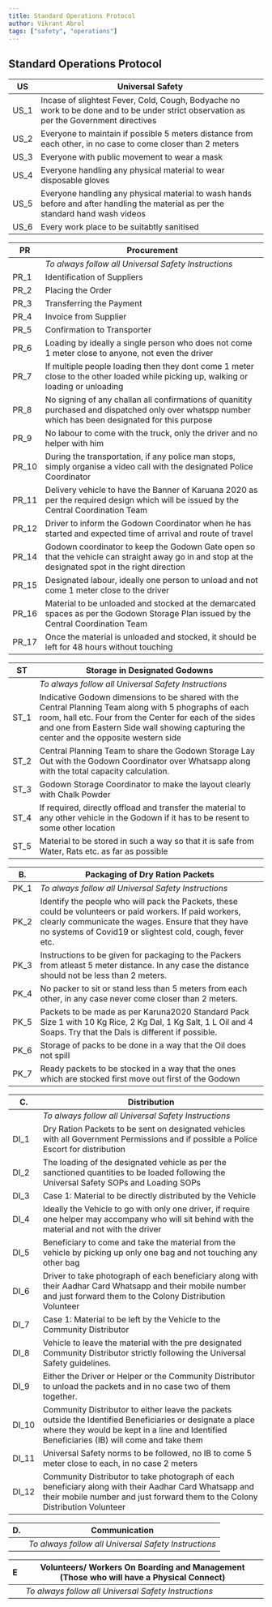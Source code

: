 ```yaml
---
title: Standard Operations Protocol
author: Vikrant Abrol
tags: ["safety", "operations"]
---
```


## Standard Operations Protocol

| US   | Universal Safety                                                                                                                        |
| ---- | --------------------------------------------------------------------------------------------------------------------------------------- |
| US_1 | Incase of slightest Fever, Cold, Cough, Bodyache no work to be done and to be under strict observation as per the Government directives |
| US_2 | Everyone to maintain if possible 5 meters distance from each other, in no case to come closer than 2 meters                             |
| US_3 | Everyone with public movement to wear a mask                                                                                            |
| US_4 | Everyone handling any physical material to wear disposable gloves                                                                       |
| US_5 | Everyone handling any physical material to wash hands before and after handling the material as per the standard hand wash videos       |
| US_6 | Every work place to be suitabtly sanitised                                                                                              |

| PR    | Procurement                                                                                                                                           |
| ----- | ----------------------------------------------------------------------------------------------------------------------------------------------------- |
|       | _To always follow all Universal Safety Instructions_                                                                                                  |
| PR_1  | Identification of Suppliers                                                                                                                           |
| PR_2  | Placing the Order                                                                                                                                     |
| PR_3  | Transferring the Payment                                                                                                                              |
| PR_4  | Invoice from Supplier                                                                                                                                 |
| PR_5  | Confirmation to Transporter                                                                                                                           |
| PR_6  | Loading by ideally a single person who does not come 1 meter close to anyone, not even the driver                                                     |
| PR_7  | If multiple people loading then they dont come 1 meter close to the other loaded while picking up, walking or loading or unloading                    |
| PR_8  | No signing of any challan all confirmations of quanitity purchased and dispatched only over whatspp number which has been designated for this purpose |
| PR_9  | No labour to come with the truck, only the driver and no helper with him                                                                              |
| PR_10 | During the transportation, if any police man stops, simply organise a video call with the designated Police Coordinator                               |
| PR_11 | Delivery vehicle to have the Banner of Karuana 2020 as per the required design which will be issued by the Central Coordination Team                  |
| PR_12 | Driver to inform the Godown Coordinator when he has started and expected time of arrival and route of travel                                          |
| PR_14 | Godown coordinator to keep the Godown Gate open so that the vehicle can straight away go in and stop at the designated spot in the right direction    |
| PR_15 | Designated labour, ideally one person to unload and not come 1 meter close to the driver                                                              |
| PR_16 | Material to be unloaded and stocked at the demarcated spaces as per the Godown Storage Plan issued by the Central Coordination Team                   |
| PR_17 | Once the material is unloaded and stocked, it should be left for 48 hours without touching                                                            |

| ST   | Storage in Designated Godowns                                                                                                                                                                                                                                |
| ---- | ------------------------------------------------------------------------------------------------------------------------------------------------------------------------------------------------------------------------------------------------------------ |
|      | _To always follow all Universal Safety Instructions_                                                                                                                                                                                                         |
| ST_1 | Indicative Godown dimensions to be shared with the Central Planning Team along with 5 phographs of each room, hall etc. Four from the Center for each of the sides and one from Eastern Side wall showing capturing the center and the opposite western side |
| ST_2 | Central Planning Team to share the Godown Storage Lay Out with the Godown Coordinator over Whatsapp along with the total capacity calculation.                                                                                                               |
| ST_3 | Godown Storage Coordinator to make the layout clearly with Chalk Powder                                                                                                                                                                                      |
| ST_4 | If required, directly offload and transfer the material to any other vehicle in the Godown if it has to be resent to some other location                                                                                                                     |
| ST_5 | Material to be stored in such a way so that it is safe from Water, Rats etc. as far as possible                                                                                                                                                              |

| B.   | Packaging of Dry Ration Packets                                                                                                                                                                                            |
| ---- | -------------------------------------------------------------------------------------------------------------------------------------------------------------------------------------------------------------------------- |
| PK_1 | _To always follow all Universal Safety Instructions_                                                                                                                                                                       |
| PK_2 | Identify the people who will pack the Packets, these could be volunteers or paid workers. If paid workers, clearly communicate the wages. Ensure that they have no systems of Covid19 or slightest cold, cough, fever etc. |
| PK_3 | Instructions to be given for packaging to the Packers from atleast 5 meter distance. In any case the distance should not be less than 2 meters.                                                                            |
| PK_4 | No packer to sit or stand less than 5 meters from each other, in any case never come closer than 2 meters.                                                                                                                 |
| PK_5 | Packets to be made as per Karuna2020 Standard Pack Size 1 with 10 Kg Rice, 2 Kg Dal, 1 Kg Salt, 1 L Oil and 4 Soaps. Try that the Dals is different if possible.                                                           |
| PK_6 | Storage of packs to be done in a way that the Oil does not spill                                                                                                                                                           |
| PK_7 | Ready packets to be stocked in a way that the ones which are stocked first move out first of the Godown                                                                                                                    |

| C.    | Distribution                                                                                                                                                                                             |
| ----- | -------------------------------------------------------------------------------------------------------------------------------------------------------------------------------------------------------- |
|       | _To always follow all Universal Safety Instructions_                                                                                                                                                     |
| DI_1  | Dry Ration Packets to be sent on designated vehicles with all Government Permissions and if possible a Police Escort for distribution                                                                    |
| DI_2  | The loading of the designated vehicle as per the sanctioned quantities to be loaded following the Universal Safety SOPs and Loading SOPs                                                                 |
| DI_3  | Case 1: Material to be directly distributed by the Vehicle                                                                                                                                               |
| DI_4  | Ideally the Vehicle to go with only one driver, if require one helper may accompany who will sit behind with the material and not with the driver                                                        |
| DI_5  | Beneficiary to come and take the material from the vehicle by picking up only one bag and not touching any other bag                                                                                     |
| DI_6  | Driver to take photograph of each beneficiary along with their Aadhar Card Whatsapp and their mobile number and just forward them to the Colony Distribution Volunteer                                   |
| DI_7  | Case 1: Material to be left by the Vehicle to the Community Distributor                                                                                                                                  |
| DI_8  | Vehicle to leave the material with the pre designated Community Distributor strictly following the Universal Safety guidelines.                                                                          |
| DI_9  | Either the Driver or Helper or the Community Distributor to unload the packets and in no case two of them together.                                                                                      |
| DI_10 | Community Distributor to either leave the packets outside the Identified Beneficiaries or designate a place where they would be kept in a line and Identified Beneficiaries (IB) will come and take them |
| DI_11 | Universal Safety norms to be followed, no IB to come 5 meter close to each, in no case 2 meters                                                                                                          |
| DI_12 | Community Distributor to take photograph of each beneficiary along with their Aadhar Card Whatsapp and their mobile number and just forward them to the Colony Distribution Volunteer                    |

| D.  | Communication                                        |
| --- | ---------------------------------------------------- |
|     | _To always follow all Universal Safety Instructions_ |

| E   | Volunteers/ Workers On Boarding and Management (Those who will have a Physical Connect) |
| --- | --------------------------------------------------------------------------------------- |
|     | _To always follow all Universal Safety Instructions_                                    |
